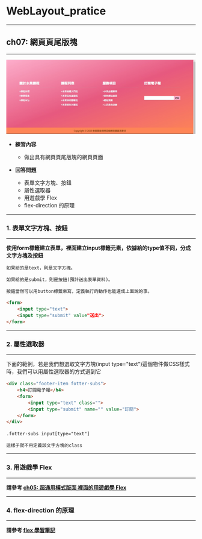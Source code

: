 # WebLayout_pratice

***
## ch07: 網頁頁尾版塊
***

![image](https://github.com/JohnnyOfSnow/WebLayout_pratice/blob/master/ch07/image/ch7hw.jpg)

* **練習內容**
  * 做出具有網頁頁尾版塊的網頁頁面

* **回答問題**
  * 表單文字方塊、按鈕
  * 屬性選取器
  * 用遊戲學 Flex
  * flex-direction 的原理

***
### 1. 表單文字方塊、按鈕
***

**使用form標籤建立表單，裡面建立input標籤元素，依據給的type值不同，分成文字方塊及按鈕**

``如果給的是text，則是文字方塊。``

``如果給的是submit，則是按鈕(預計送出表單資料)。``

``按鈕當然可以用button標籤來寫，定義執行的動作也能達成上面說的事。``

```html
<form>
	<input type="text">
	<input type="submit" value"送出">
</form>
```

***
### 2. 屬性選取器
***

下面的範例，若是我們想選取文字方塊(input type="text")這個物件做CSS樣式時，我們可以用屬性選取器的方式選到它

```html
<div class="footer-item fotter-subs">
	<h4>訂閱電子報</h4>
	<form>
		<input type="text" class="">
		<input type="submit" name="" value="訂閱">
	</form>
</div>
```

``.fotter-subs input[type="text"]``

``這樣子就不用定義該文字方塊的class``

***
### 3. 用遊戲學 Flex
***

**請參考 [ch05: 超通用橫式版面 裡面的用遊戲學 Flex](https://github.com/JohnnyOfSnow/WebLayout_pratice/tree/master/ch05)**

***
### 4. flex-direction 的原理
***

**請參考 [flex 學習筆記](https://github.com/JohnnyOfSnow/WebLayout_pratice/tree/master/flex)**